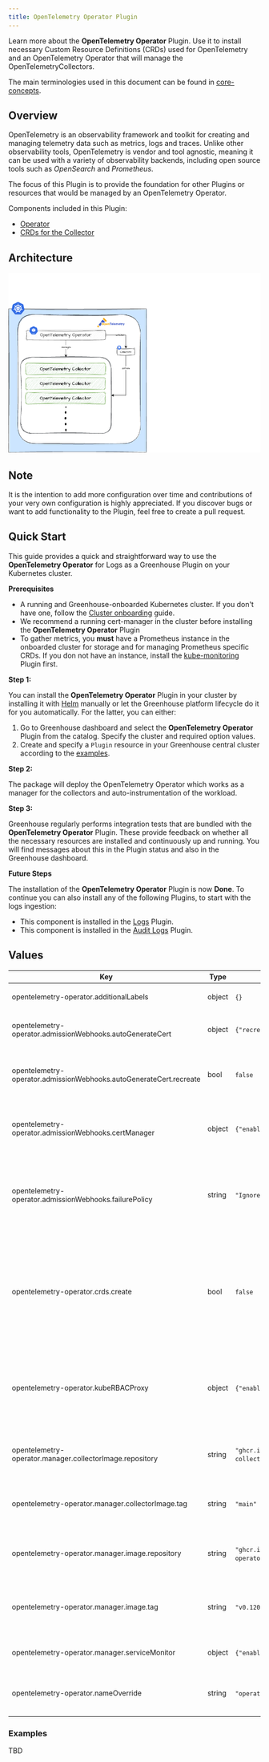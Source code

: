 ```yaml
---
title: OpenTelemetry Operator Plugin
---
```


Learn more about the **OpenTelemetry Operator** Plugin. Use it to install necessary Custom Resource Definitions (CRDs) used for OpenTelemetry and an OpenTelemetry Operator that will manage the OpenTelemetryCollectors.

The main terminologies used in this document can be found in [core-concepts](https://cloudoperators.github.io/greenhouse/docs/getting-started/core-concepts).

## Overview

OpenTelemetry is an observability framework and toolkit for creating and managing telemetry data such as metrics, logs and traces. Unlike other observability tools, OpenTelemetry is vendor and tool agnostic, meaning it can be used with a variety of observability backends, including open source tools such as _OpenSearch_ and _Prometheus_.

The focus of this Plugin is to provide the foundation for other Plugins or resources that would be managed by an OpenTelemetry Operator.

Components included in this Plugin:

- [Operator](https://opentelemetry.io/docs/kubernetes/operator/)
- [CRDs for the Collector](https://github.com/open-telemetry/opentelemetry-collector)

## Architecture

![OpenTelemetry Architecture](img/otel-arch.png)

## Note

It is the intention to add more configuration over time and contributions of your very own configuration is highly appreciated. If you discover bugs or want to add functionality to the Plugin, feel free to create a pull request.

## Quick Start

This guide provides a quick and straightforward way to use the **OpenTelemetry Operator** for Logs as a Greenhouse Plugin on your Kubernetes cluster.

**Prerequisites**

- A running and Greenhouse-onboarded Kubernetes cluster. If you don't have one, follow the [Cluster onboarding](https://cloudoperators.github.io/greenhouse/docs/user-guides/cluster/onboarding) guide.
- We recommend a running cert-manager in the cluster before installing the **OpenTelemetry Operator** Plugin
- To gather metrics, you **must** have a Prometheus instance in the onboarded cluster for storage and for managing Prometheus specific CRDs. If you don not have an instance, install the [kube-monitoring](https://cloudoperators.github.io/greenhouse/docs/reference/catalog/kube-monitoring) Plugin first.

**Step 1:**

You can install the **OpenTelemetry Operator** Plugin in your cluster by installing it with [Helm](https://helm.sh/docs/helm/helm_install) manually or let the Greenhouse platform lifecycle do it for you automatically. For the latter, you can either:
  1. Go to Greenhouse dashboard and select the **OpenTelemetry Operator** Plugin from the catalog. Specify the cluster and required option values.
  2. Create and specify a `Plugin` resource in your Greenhouse central cluster according to the [examples](#examples).

**Step 2:**

The package will deploy the OpenTelemetry Operator which works as a manager for the collectors and auto-instrumentation of the workload.

**Step 3:**

Greenhouse regularly performs integration tests that are bundled with the **OpenTelemetry Operator** Plugin. These provide feedback on whether all the necessary resources are installed and continuously up and running. You will find messages about this in the Plugin status and also in the Greenhouse dashboard.

**Future Steps**

The installation of the **OpenTelemetry Operator** Plugin is now **Done**. To continue you can also install any of the following Plugins, to start with the logs ingestion:

- This component is installed in the [Logs](https://github.com/cloudoperators/greenhouse-extensions/tree/main/logs) Plugin.
- This component is installed in the [Audit Logs](https://github.com/cloudoperators/greenhouse-extensions/tree/main/audit-logs) Plugin.

## Values

| Key | Type | Default | Description |
|-----|------|---------|-------------|
| opentelemetry-operator.additionalLabels | object | `{}` | additional labels to apply to all resources. |
| opentelemetry-operator.admissionWebhooks.autoGenerateCert | object | `{"recreate":false}` | Activate to use Helm to create self-signed certificates. |
| opentelemetry-operator.admissionWebhooks.autoGenerateCert.recreate | bool | `false` | Activate to recreate the cert after a defined period (certPeriodDays default is 365). |
| opentelemetry-operator.admissionWebhooks.certManager | object | `{"enabled":false}` | Activate to use the CertManager for generating self-signed certificates. |
| opentelemetry-operator.admissionWebhooks.failurePolicy | string | `"Ignore"` | Defines if the admission webhooks should `Ignore` errors or `Fail` on errors when communicating with the API server. |
| opentelemetry-operator.crds.create | bool | `false` | The required CRDs used by this dependency are version-controlled in this repository under ./crds. If you want to use the upstream CRDs, set this variable to `true``. |
| opentelemetry-operator.kubeRBACProxy | object | `{"enabled":false}` | the kubeRBACProxy can be enabled to allow the operator perform RBAC authorization against the Kubernetes API. |
| opentelemetry-operator.manager.collectorImage.repository | string | `"ghcr.io/cloudoperators/opentelemetry-collector-contrib"` | overrides the default image repository for the OpenTelemetry Collector image. |
| opentelemetry-operator.manager.collectorImage.tag | string | `"main"` | overrides the default image tag for the OpenTelemetry Collector image. |
| opentelemetry-operator.manager.image.repository | string | `"ghcr.io/open-telemetry/opentelemetry-operator/opentelemetry-operator"` | overrides the default image repository for the OpenTelemetry Operator image. |
| opentelemetry-operator.manager.image.tag | string | `"v0.120.0"` | overrides the default tag repository for the OpenTelemetry Operator image. |
| opentelemetry-operator.manager.serviceMonitor | object | `{"enabled":true}` | Enable serviceMonitor for Prometheus metrics scrape |
| opentelemetry-operator.nameOverride | string | `"operator"` | Provide a name in place of the default name `opentelemetry-operator`. |

### Examples

TBD
